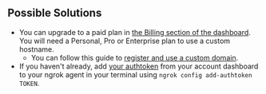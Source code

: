 ## Possible Solutions

- You can upgrade to a paid plan in [the Billing section of the dashboard](https://dashboard.ngrok.com/billing). You will need a Personal, Pro or Enterprise plan to use a custom hostname.
  - You can follow this guide to [register and use a custom domain](/guides/other-guides/how-to-set-up-a-custom-domain/).
- If you haven't already, add [your authtoken](https://dashboard.ngrok.com/get-started/your-authtoken) from your account dashboard to your ngrok agent in your terminal using `ngrok config add-authtoken TOKEN`.
